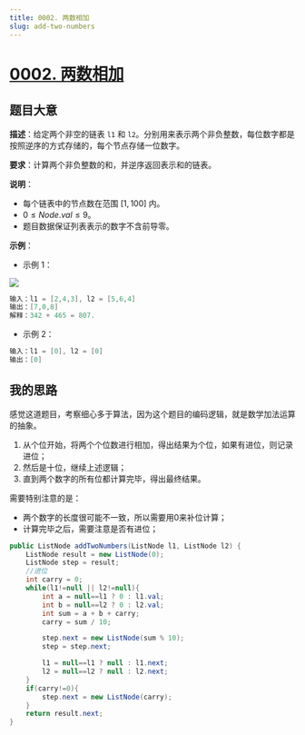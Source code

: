 ```yaml
---
title: 0002. 两数相加
slug: add-two-numbers
---
```


# [0002. 两数相加](https://leetcode.cn/problems/add-two-numbers/)

## 题目大意

**描述**：给定两个非空的链表 `l1` 和 `l2`。分别用来表示两个非负整数，每位数字都是按照逆序的方式存储的，每个节点存储一位数字。

**要求**：计算两个非负整数的和，并逆序返回表示和的链表。

**说明**：

- 每个链表中的节点数在范围 $[1, 100]$ 内。
- $0 \le Node.val \le 9$。
- 题目数据保证列表表示的数字不含前导零。

**示例**：

- 示例 1：

![](https://assets.leetcode-cn.com/aliyun-lc-upload/uploads/2021/01/02/addtwonumber1.jpg)

```java
输入：l1 = [2,4,3], l2 = [5,6,4]
输出：[7,0,8]
解释：342 + 465 = 807.
```

- 示例 2：

```java
输入：l1 = [0], l2 = [0]
输出：[0]
```

## 我的思路

感觉这道题目，考察细心多于算法，因为这个题目的编码逻辑，就是数学加法运算的抽象。

1. 从个位开始，将两个个位数进行相加，得出结果为个位，如果有进位，则记录进位；
2. 然后是十位，继续上述逻辑；
3. 直到两个数字的所有位都计算完毕，得出最终结果。

需要特别注意的是：

* 两个数字的长度很可能不一致，所以需要用0来补位计算；
* 计算完毕之后，需要注意是否有进位；

```java
public ListNode addTwoNumbers(ListNode l1, ListNode l2) {
    ListNode result = new ListNode(0);
    ListNode step = result;
    //进位
    int carry = 0;
    while(l1!=null || l2!=null){
        int a = null==l1 ? 0 : l1.val;
        int b = null==l2 ? 0 : l2.val;
        int sum = a + b + carry;
        carry = sum / 10;

        step.next = new ListNode(sum % 10);
        step = step.next;

        l1 = null==l1 ? null : l1.next;
        l2 = null==l2 ? null : l2.next;
    }
    if(carry!=0){
        step.next = new ListNode(carry);
    }
    return result.next;
}
```

